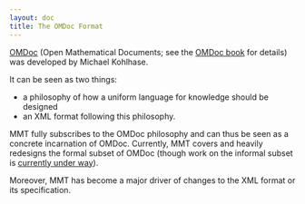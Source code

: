 ```yaml
---
layout: doc
title: The OMDoc Format
---
```


[OMDoc](https://omdoc.org) (Open Mathematical Documents; see the [OMDoc book](http://omdoc.org/pubs/omdoc1.2.pdf) for details)  was developed by Michael Kohlhase.

It can be seen as two things:

* a philosophy of how a uniform language for knowledge should be designed
* an XML format following this philosophy.

MMT fully subscribes to the OMDoc philosophy and can thus be seen as a concrete
incarnation of OMDoc. Currently, MMT covers and heavily redesigns the formal subset of OMDoc
(though work on the informal subset is [currently under way](https://uniformal.github.io/doc/language/informal.html)).

Moreover, MMT has become a major driver of changes to the XML format or its specification.
